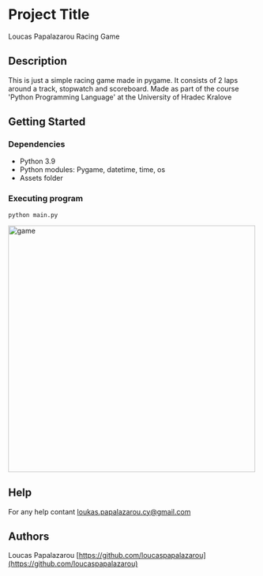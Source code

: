 # Project Title

Loucas Papalazarou Racing Game

## Description

This is just a simple racing game made in pygame. It consists of 2 laps around a track, stopwatch and scoreboard.
Made as part of the course 'Python Programming Language' at the University of Hradec Kralove

## Getting Started

### Dependencies

* Python 3.9
* Python modules: Pygame, datetime, time, os
* Assets folder


### Executing program

```
python main.py
```

<img src="https://user-images.githubusercontent.com/94012292/175536072-17a6338e-b981-4046-9aef-99a45b865ac7.png" alt="game" width="500"/>

## Help

For any help contant loukas.papalazarou.cy@gmail.com

## Authors

Loucas Papalazarou 
[https://github.com/loucaspapalazarou](https://github.com/loucaspapalazarou)
